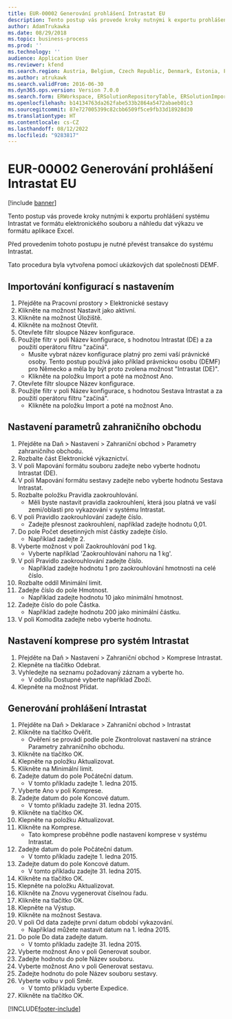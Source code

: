 ```yaml
---
title: EUR-00002 Generování prohlášení Intrastat EU
description: Tento postup vás provede kroky nutnými k exportu prohlášení systému Intrastat ve formátu elektronického souboru a náhledu dat výkazu ve formátu aplikace Excel.
author: AdamTrukawka
ms.date: 08/29/2018
ms.topic: business-process
ms.prod: ''
ms.technology: ''
audience: Application User
ms.reviewer: kfend
ms.search.region: Austria, Belgium, Czech Republic, Denmark, Estonia, Finland, France, Germany, Hungary, Ireland, Italy, Latvia, Lithuania, Netherlands, Poland, Spain, Sweden, United Kingdom
ms.author: atrukawk
ms.search.validFrom: 2016-06-30
ms.dyn365.ops.version: Version 7.0.0
ms.search.form: ERWorkspace, ERSolutionRepositoryTable, ERSolutionImport, IntrastatParameters, IntrastatCommodityLookup, IntrastatCompressParameters, Intrastat, SysQueryForm
ms.openlocfilehash: b14134763da262fabe533b2864a5472abaeb01c3
ms.sourcegitcommit: 87e727005399c82cbb6509f5ce9fb33d18928d30
ms.translationtype: HT
ms.contentlocale: cs-CZ
ms.lasthandoff: 08/12/2022
ms.locfileid: "9283817"
---
```

# <a name="eur-00002-generate-an-eu-intrastat-declaration"></a>EUR-00002 Generování prohlášení Intrastat EU

[!include [banner](../../includes/banner.md)]

Tento postup vás provede kroky nutnými k exportu prohlášení systému Intrastat ve formátu elektronického souboru a náhledu dat výkazu ve formátu aplikace Excel. 

Před provedením tohoto postupu je nutné převést transakce do systému Intrastat. 

Tato procedura byla vytvořena pomocí ukázkových dat společnosti DEMF.


## <a name="import-configurations-with-settings"></a>Importování konfigurací s nastavením
1. Přejděte na Pracovní prostory > Elektronické sestavy
2. Klikněte na možnost Nastavit jako aktivní.
3. Klikněte na možnost Úložiště.
4. Klikněte na možnost Otevřít.
5. Otevřete filtr sloupce Název konfigurace.
6. Použijte filtr v poli Název konfigurace, s hodnotou Intrastat (DE) a za použití operátoru filtru "začíná".
    * Musíte vybrat název konfigurace platný pro zemi vaší právnické osoby. Tento postup používá jako příklad právnickou osobu (DEMF) pro Německo a měla by být proto zvolena možnost "Intrastat (DE)".  
    * Klikněte na položku Import a poté na možnost Ano.  
7. Otevřete filtr sloupce Název konfigurace.
8. Použijte filtr v poli Název konfigurace, s hodnotou Sestava Intrastat a za použití operátoru filtru "začíná".
    * Klikněte na položku Import a poté na možnost Ano.  

## <a name="set-up-foreign-trade-parameters"></a>Nastavení parametrů zahraničního obchodu
1. Přejděte na Daň > Nastavení > Zahraniční obchod > Parametry zahraničního obchodu.
2. Rozbalte část Elektronické výkaznictví.
3. V poli Mapování formátu souboru zadejte nebo vyberte hodnotu Intrastat (DE).
4. V poli Mapování formátu sestavy zadejte nebo vyberte hodnotu Sestava Intrastat.
5. Rozbalte položku Pravidla zaokrouhlování.
    * Měli byste nastavit pravidla zaokrouhlení, která jsou platná ve vaší zemi/oblasti pro vykazování v systému Intrastat.  
6. V poli Pravidlo zaokrouhlování zadejte číslo.
    * Zadejte přesnost zaokrouhlení, například zadejte hodnotu 0,01.  
7. Do pole Počet desetinných míst částky zadejte číslo.
    * Například zadejte 2.  
8. Vyberte možnost v poli Zaokrouhlování pod 1 kg.
    * Vyberte například 'Zaokrouhlování nahoru na 1 kg'.  
9. V poli Pravidlo zaokrouhlování zadejte číslo.
    * Například zadejte hodnotu 1 pro zaokrouhlování hmotnosti na celé číslo.  
10. Rozbalte oddíl Minimální limit.
11. Zadejte číslo do pole Hmotnost.
    * Například zadejte hodnotu 10 jako minimální hmotnost.  
12. Zadejte číslo do pole Částka.
    * Například zadejte hodnotu 200 jako minimální částku.  
13. V poli Komodita zadejte nebo vyberte hodnotu.

## <a name="set-up-compression-of-intrastat"></a>Nastavení komprese pro systém Intrastat
1. Přejděte na Daň > Nastavení > Zahraniční obchod > Komprese Intrastat.
2. Klepněte na tlačítko Odebrat.
3. Vyhledejte na seznamu požadovaný záznam a vyberte ho.
    * V oddílu Dostupné vyberte například Zboží.  
4. Klepněte na možnost Přidat.

## <a name="generate-intrastat-declaration"></a>Generování prohlášení Intrastat
1. Přejděte na Daň > Deklarace > Zahraniční obchod > Intrastat
2. Klikněte na tlačítko Ověřit.
    * Ověření se provádí podle pole Zkontrolovat nastavení na stránce Parametry zahraničního obchodu.  
3. Klikněte na tlačítko OK.
4. Klepněte na položku Aktualizovat.
5. Klikněte na Minimální limit.
6. Zadejte datum do pole Počáteční datum.
    * V tomto příkladu zadejte 1. ledna 2015.  
7. Vyberte Ano v poli Komprese.
8. Zadejte datum do pole Koncové datum.
    * V tomto příkladu zadejte 31. ledna 2015.  
9. Klikněte na tlačítko OK.
10. Klepněte na položku Aktualizovat.
11. Klikněte na Komprese.
    * Tato komprese proběhne podle nastavení komprese v systému Intrastat.  
12. Zadejte datum do pole Počáteční datum.
    * V tomto příkladu zadejte 1. ledna 2015.  
13. Zadejte datum do pole Koncové datum.
    * V tomto příkladu zadejte 31. ledna 2015.  
14. Klikněte na tlačítko OK.
15. Klepněte na položku Aktualizovat.
16. Klikněte na Znovu vygenerovat číselnou řadu.
17. Klikněte na tlačítko OK.
18. Klepněte na Výstup.
19. Klikněte na možnost Sestava.
20. V poli Od data zadejte první datum období vykazování.
    * Například můžete nastavit datum na 1. ledna 2015.  
21. Do pole Do data zadejte datum.
    * V tomto příkladu zadejte 31. ledna 2015.  
22. Vyberte možnost Ano v poli Generovat soubor.
23. Zadejte hodnotu do pole Název souboru.
24. Vyberte možnost Ano v poli Generovat sestavu.
25. Zadejte hodnotu do pole Název souboru sestavy.
26. Vyberte volbu v poli Směr.
    * V tomto příkladu vyberte Expedice.  
27. Klikněte na tlačítko OK.



[!INCLUDE[footer-include](../../../includes/footer-banner.md)]
